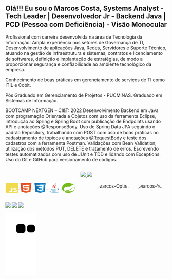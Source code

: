 ## Olá!!! Eu sou o Marcos Costa, Systems Analyst - Tech Leader | Desenvolvedor Jr - Backend Java | PCD (Pessoa com Deficiência) - Visão Monocular


Profissional com carreira desenvolvida na área de Tecnologia da Informação. 
Ampla experiência nos setores de Governança de TI, Desenvolvimento de aplicações Java, Redes, Servidores e Suporte Técnico, atuando na gestão de infraestrutura e sistemas, contratos e licenciamento de softwares, definição e implantação de estratégias, de modo a proporcionar segurança e confiabilidade ao ambiente tecnológico da empresa. 

Conhecimento de boas práticas em gerenciamento de serviços de TI como ITIL e Cobit.

Pós Graduado em Gerenciamento de Projetos - PUCMINAS.
Graduado em Sistemas de Informação.

BOOTCAMP NEXTGEN – CI&T: 2022
Desenvolvimento Backend em Java com programação Orientada a Objetos com uso da ferramenta Eclipse, introdução ao Spring e Spring Boot com publicação de Endpoints usando API e anotações @ResponseBody. Uso de Spring Data JPA seguindo o padrão Repository, trabalhando com POST com uso de boas práticas no cadastramento de tópicos e anotações @RequestBody e teste dos cadastros com a ferramenta Postman. Validações com Bean Validation, utilização dos métodos PUT, DELETE e tratamento de erros. Escrevendo testes automatizados com uso de JUnit e TDD e lidando com Exceptions. Uso do Git e GitHub para versionamento de códigos.

##

<div align="center">
  <a href="https://github.com/marcoscosta-cloud">
  <img height="150em" src="https://github-readme-stats.vercel.app/api?username=marcoscosta-cloud&show_icons=true&theme=dark&include_all_commits=true&count_private=true"/>
  <img height="150em" src="https://github-readme-stats.vercel.app/api/top-langs/?username=marcoscosta-cloud&layout=compact&langs_count=7&theme=dark"/>
</div>
<div style="display: inline_block"><br>
  <img align="center" alt="Marcos-Js" height="30" width="40" src="https://raw.githubusercontent.com/devicons/devicon/master/icons/javascript/javascript-plain.svg">
  <img align="center" alt="Marcos-HTML" height="30" width="40" src="https://raw.githubusercontent.com/devicons/devicon/master/icons/html5/html5-original.svg">
  <img align="center" alt="Marcos-CSS" height="30" width="40" src="https://raw.githubusercontent.com/devicons/devicon/master/icons/css3/css3-original.svg">
  <img align="center" alt="Marcos-Java" height="30" width="40" src="https://raw.githubusercontent.com/devicons/devicon/master/icons/java/java-original.svg">
  <img align="center" alt="Marcos-Spring" height="30" width="40" src="https://raw.githubusercontent.com/devicons/devicon/master/icons/spring/spring-original.svg">
  <img align="right" alt="Marcos-Yoda" height="150" style="border-radius:50px;" src="https://gifs.eco.br/wp-content/uploads/2022/02/gifs-do-baby-yoda-1.gif">
  <img align="right" alt="Marcos-Optimus" height="150" style="border-radius:50px;" src="https://www.icegif.com/wp-content/uploads/2022/04/icegif-1498.gif">
</div>
  
  ##
  
  <div> 
  <a href="https://instagram.com/marcos.costa.357622" target="_blank"><img src="https://img.shields.io/badge/-Instagram-%23E4405F?style=for-the-badge&logo=instagram&logoColor=white" target="_blank"></a>
  <a href = "mailto:mmarcospc@gmail.com"><img src="https://img.shields.io/badge/Gmail-D14836?style=for-the-badge&logo=gmail&logoColor=white"></a>
  <a href="https://www.linkedin.com/in/marcospcosta-45875016a" target="_blank"><img src="https://img.shields.io/badge/-LinkedIn-%230077B5?style=for-the-badge&logo=linkedin&logoColor=white" target="_blank"></a> 
 
  ![Snake animation](https://github.com/rafaballerini/rafaballerini/blob/output/github-contribution-grid-snake.svg)
 
</div>


